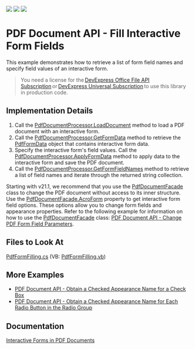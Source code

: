 <!-- default badges list -->
![](https://img.shields.io/endpoint?url=https://codecentral.devexpress.com/api/v1/VersionRange/128595638/21.2.3%2B)
[![](https://img.shields.io/badge/Open_in_DevExpress_Support_Center-FF7200?style=flat-square&logo=DevExpress&logoColor=white)](https://supportcenter.devexpress.com/ticket/details/T210253)
[![](https://img.shields.io/badge/📖_How_to_use_DevExpress_Examples-e9f6fc?style=flat-square)](https://docs.devexpress.com/GeneralInformation/403183)
<!-- default badges end -->

# PDF Document API - Fill Interactive Form Fields

This example demonstrates how to retrieve a list of form field names and specify field values of an interactive form.

> You need a license for the [DevExpress Office File API Subscription](https://www.devexpress.com/products/net/office-file-api/) or [DevExpress Universal Subscription](https://www.devexpress.com/subscriptions/universal.xml) to use this library in production code. 

## Implementation Details

1. Call the [PdfDocumentProcessor.LoadDocument](https://docs.devexpress.com/OfficeFileAPI/DevExpress.Pdf.PdfDocumentProcessor.LoadDocument.overloads) method to load a PDF document with an interactive form. 
2. Call the [PdfDocumentProcessor.GetFormData](https://docs.devexpress.com/OfficeFileAPI/DevExpress.Pdf.PdfDocumentProcessor.GetFormData) method to retrieve the [PdfFormData](https://docs.devexpress.com/OfficeFileAPI/DevExpress.Pdf.PdfFormData) object that contains interactive form data. 
3. Specify the interactive form's field values. Call the [PdfDocumentProcessor.ApplyFormData](https://docs.devexpress.com/OfficeFileAPI/DevExpress.Pdf.PdfDocumentProcessor.ApplyFormData(DevExpress.Pdf.PdfFormData)) method to apply data to the interactive form and save the PDF document.
4. Call the [PdfDocumentProcessor.GetFormFieldNames](https://docs.devexpress.com/OfficeFileAPI/DevExpress.Pdf.PdfDocumentProcessor.GetFormFieldNames) method to retrieve a list of field names and iterate through the returned string collection.

Starting with v21.1, we recommend that you use the [PdfDocumentFacade](https://docs.devexpress.com/OfficeFileAPI/DevExpress.Pdf.PdfDocumentFacade) class to change the PDF document without access to its inner structure. Use the [PdfDocumentFacade.AcroForm](https://docs.devexpress.com/OfficeFileAPI/DevExpress.Pdf.PdfDocumentFacade.AcroForm) property to get interactive form field options. These options allow you to change form fields and appearance properties. Refer to the following example for information on how to use the [PdfDocumentFacade](https://docs.devexpress.com/OfficeFileAPI/DevExpress.Pdf.PdfDocumentFacade) class: [PDF Document API - Change PDF Form Field Parameters](https://github.com/DevExpress-Examples/how-to-change-pdf-form-field-parameters).

<!-- default file list -->
## Files to Look At
[PdfFormFilling.cs](./CS/PdfFormFilling/PdfFormFilling.cs) (VB: [PdfFormFilling.vb](./VB/PdfFormFilling/PdfFormFilling.vb))
<!-- default file list end -->

## More Examples

- [PDF Document API - Obtain a Checked Appearance Name for a Check Box](https://github.com/DevExpress-Examples/how-to-obtain-a-checked-appearance-name-for-a-check-box-t609857)
- [PDF Document API - Obtain a Checked Appearance Name for Each Radio Button in the Radio Group](https://github.com/DevExpress-Examples/how-to-obtain-a-checked-appearance-name-for-each-radio-button-in-the-radio-group-T622985)

## Documentation

[Interactive Forms in PDF Documents](https://docs.devexpress.com/OfficeFileAPI/118284/pdf-document-api/interactive-forms#fill-interactive-form-fields)
